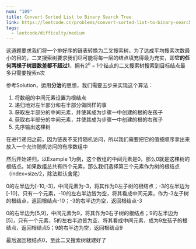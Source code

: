 ```yaml
---
num: "109"
title: Convert Sorted List to Binary Search Tree
link: https://leetcode.cn/problems/convert-sorted-list-to-binary-search-tree/description/
tags:
  - leetcode/difficulty/medium
---
```


这道题要求我们将一个排好序的链表转换为二叉搜索树，为了达成平均搜索次数最小的目的，二叉搜索树要求我们尽可能将每一层的结点填充得最为充实，即**它的任何两棵子树层数差都不超过1**，拥有$2^n-1$个结点的二叉搜索树搜索到目标结点最多只需要搜索n次

参考Solution，运用**分治**的思想，我们需要五步来实现这个算法：

1. 将数组的中间元素设置为根结点
2. 递归地对左半部分和右半部分做同样的事
3. 获取左半部分的中间元素，并使其成为步骤一中创建的根的左孩子
4. 获取右半部分的中间元素，并使其成为步骤一中创建的根的右孩子
5. 先序输出这棵树

在进行递归之前，因为链表不支持随机访问，所以我们需要把它的值按顺序拿出来放入一个允许随机访问的有序数组中

然后开始递归，以Example 1为例，这个数组的中间元素是0，那么0就是这棵树的根结点。如果数组总共有四个元素，那么我们选择第三个元素作为树的根结点（index=size/2，除法默认舍尾）

0的左半边为\[-10,-3\]，中间元素为-3，将其作为0左子树的根结点；-3的左半边为\[-10\]，只有一个元素，-10的左右半边皆为空，将其看成中间元素，作为-3左子树的根结点，返回根结点-10；-3的右半边为空，返回根结点-3

0的右半边为\[5,9\]，中间元素为9，将其作为0右子树的根结点；9的左半边为\[5\]，只有一个元素，5的左右半边皆为空，将其看成中间元素，成为9左孩子的根结点，返回根结点5；9的右半边为空，返回根结点9

最后返回根结点0，至此二叉搜索树就建好了

